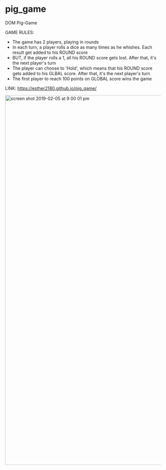 # pig_game
DOM Pig-Game

GAME RULES:

- The game has 2 players, playing in rounds
- In each turn, a player rolls a dice as many times as he whishes. Each result get added to his ROUND score
- BUT, if the player rolls a 1, all his ROUND score gets lost. After that, it's the next player's turn
- The player can choose to 'Hold', which means that his ROUND score gets added to his GLBAL score. After that, it's the next player's turn
- The first player to reach 100 points on GLOBAL score wins the game

LINK: https://esther2180.github.io/pig_game/

<img width="1197" alt="screen shot 2019-02-05 at 9 00 01 pm" src="https://user-images.githubusercontent.com/35313629/52321339-0a34c680-2989-11e9-8799-10250b8c71cb.png">
